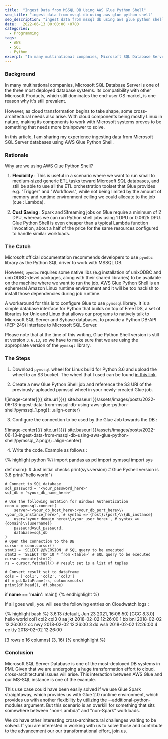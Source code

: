 ```yaml
---
title:  "Ingest Data from MSSQL DB Using AWS Glue Python Shell"
seo_title: "ingest data from mssql db using aws glue python shell"
seo_description: "ingest data from mssql db using aws glue python shell"
date:   2022-06-13 00:00:00 +0700
categories:
  - Programming
tags:
  - AWS
  - SQL
  - Python
excerpt: "In many multinational companies, Microsoft SQL Database Server is one of the three most deployed database systems. Its compatibility with other Microsoft Products...."
---
```

### Background
In many multinational companies, Microsoft SQL Database Server is one of the three most deployed database systems. Its compatibility with other Microsoft Products, which still dominates the end-user OS market, is one reason why it's still prevalent.

However, as cloud transformation begins to take shape, some cross-architectural needs also arise. With cloud components being mostly Linux in nature, making its components to work with Microsoft systems proves to be something that needs more brainpower to solve.

In this article, I am sharing my experience ingesting data from Microsoft SQL Server databases using AWS Glue Python Shell.

### Rationale

Why are we using AWS Glue Python Shell?

1. **Flexibility** : This is useful in a scenario where we want to run small to medium-sized generic ETL tasks toward Microsoft SQL databases, and still be able to use all the ETL orchestration toolset that Glue provides e.g. "Trigger" and "Workflows", while not being limited by the amount of memory and runtime environment ceiling we could allocate to the job (cue : Lambda).

2. **Cost Saving** : Spark and Streaming jobs on Glue require a minimum of 2 DPU, whereas we can run Python shell jobs using 1 DPU or 0.0625 DPU. Glue Python Shell is even cheaper than a typical Lambda function invocation, about a half of the price for the same resources configured to handle similar workloads.

### The Catch
Microsoft official documentation recommends developers to use `pyodbc` library as the Python SQL driver to work with MSSQL DB.

However, `pyodbc` requires some native libs (e.g installation of unixODBC and unixODBC-devel packages, along with their shared libraries) to be available on the machine where we want to run the job. AWS Glue Python Shell is an ephemeral Amazon Linux runtime environment and it will be too hackish to install those dependencies during job runtime.

A workaround for this is to configure Glue to use `pymssql` library. It is a simple database interface for Python that builds on top of FreeTDS, a set of libraries for Unix and Linux that allows our programs to natively talk to Microsoft SQL Server and Sybase databases, to provide a Python DB-API (PEP-249) interface to Microsoft SQL Server.

Please note that at the time of this writing, Glue Python Shell version is still at version `3.6.13`, so we have to make sure that we are using the appropriate version of the `pymssql` library.

### The Steps

1. Download `pymssql` wheel for Linux build for Python 3.6 and upload the wheel to an S3 bucket. The wheel that I used can be found [in this link](https://files.pythonhosted.org/packages/bc/af/503da3351f6301ee1af5e34b10ba599afd67d20db0c70b0d05d4af56947f/pymssql-2.2.5-cp36-cp36m-manylinux_2_24_x86_64.whl).

2. Create a new Glue Python Shell job and reference the S3 URI of the previously-uploaded pymssql wheel in your newly-created Glue job.

![image-center]({{ site.url }}{{ site.baseurl }}/assets/images/posts/2022-06-13-ingest-data-from-mssql-db-using-aws-glue-python-shell/pymssql_1.png){: .align-center}

3. Configure the connection to be used by the Glue Job towards the DB :

![image-center]({{ site.url }}{{ site.baseurl }}/assets/images/posts/2022-06-13-ingest-data-from-mssql-db-using-aws-glue-python-shell/pymssql_2.png){: .align-center}

4. Write the code. Example as follows :

{% highlight python %}
import pandas as pd
import pymssql
import sys

def main():
    # Just initial checks
    print(sys.version) # Glue Pyshell version is 3.6
    print("hello world")

    # Connect to SQL database
    sql_password = '<your_password_here>'
    sql_db = '<your_db_name_here>'

    # Use the following notation for Windows Authentication
    conn = pymssql.connect(
        server='<your_db_host_here>:<your_db_port_here>\\<your_db_instance_here>', # syntax => {host}:{port}\\{db_instance}
        user='<your_domain_here>\\<your_user_here>', # syntax => {domain}\\{username}}
        password=sql_password,
        database=sql_db
    )
    # Open the connection to the DB
    cursor = conn.cursor()
    stmt1 = 'SELECT @@VERSION' # SQL query to be executed
    stmt2 = 'SELECT TOP 10 * from <table>' # SQL query to be executed
    cursor.execute(stmt2)
    rs = cursor.fetchall() # result set is a list of tuples

    # Convert result set to dataframe
    cols = ['col1', 'col2', 'col3']
    df = pd.DataFrame(rs, columns=cols)
    print(df.head(), df.shape)

if __name__ == '__main__':
    main()
{% endhighlight %}


If all goes well, you will see the following entries on Cloudwatch logs :

{% highlight bash %}
3.6.13 (default, Jun 23 2021, 16:06:50)
[GCC 8.3.0]
hello world
col1 col2 col3
0 aa jkt 2018-02-02 12:26:00
1 bb bnl 2018-02-02 12:26:00
2 cc nwy 2018-02-02 12:26:00
3 dd wsh 2018-02-02 12:26:00
4 ee tty 2018-02-02 12:26:00

[3 rows x 16 columns] (3, 16)
{% endhighlight %}

### Conclusion

Microsoft SQL Server Database is one of the most-deployed DB systems in PMI. Given that we are undergoing a huge transformation effort to cloud, cross-architectural issues will arise. This interaction between AWS Glue and our MS-SQL instance is one of the example.

This use case could have been easily solved if we use Glue Spark straightaway, which provides us with Glue 2.0 runtime environment, which provides us with another flexibility by utilizing the --additional-python-modules argument. But this scenario is an overkill for something that sits somewhere between "non-Lambda" and "non-Spark" workloads.

We do have other interesting cross-architectural challenges waiting to be solved. If you are interested in working with us to solve those and contribute to the advancement our our transformational effort, [join us](https://www.pmi.com/careers/explore-our-job-opportunities?departments=Information+Technology&page=1).